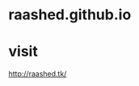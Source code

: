 # raashed.github.io


# visit
http://raashed.tk/


<!-- Security scan triggered at 2025-09-02 03:52:43 -->